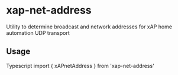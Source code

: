 # xap-net-address
Utility to determine broadcast and network addresses for xAP home automation UDP transport
## Usage
Typescript
    import { xAPnetAddress } from 'xap-net-address'

